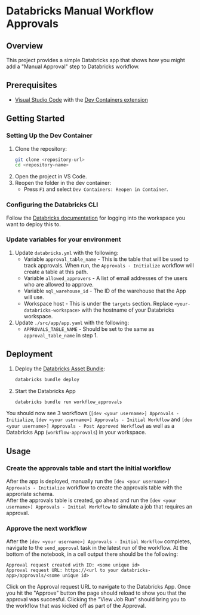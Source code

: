 # Databricks Manual Workflow Approvals

## Overview
This project provides a simple Databricks app that shows how you might add a "Manual Approval" step to Databricks workflow.

## Prerequisites
- [Visual Studio Code](https://code.visualstudio.com/) with the [Dev Containers extension](https://marketplace.visualstudio.com/items?itemName=ms-vscode-remote.remote-containers)

## Getting Started

### Setting Up the Dev Container
1. Clone the repository:
    ```bash
    git clone <repository-url>
    cd <repository-name>
    ```
2. Open the project in VS Code.
3. Reopen the folder in the dev container:
    - Press `F1` and select `Dev Containers: Reopen in Container`.

### Configuring the Databricks CLI
Follow the [Databricks documentation](https://docs.databricks.com/aws/en/dev-tools/cli/authentication) for logging into the workspace you want to deploy this to.

### Update variables for your environment
1. Update `databricks.yml` with the following:
    - Variable `approval_table_name` - This is the table that will be used to track approvals. When run, the `Approvals - Initialize` workflow will create a table at this path.
    - Variable `allowed_approvers` - A list of email addresses of the users who are allowed to approve.
    - Variable `sql_warehouse_id` - The ID of the warehouse that the App will use.
    - Workspace host - This is under the `targets` section. Replace `<your-databricks-workspace>` with the hostname of your Databricks workspace.
2. Update `./src/app/app.yaml` with the following:
    - `APPROVALS_TABLE_NAME` - Should be set to the same as `approval_table_name` in step 1. 

## Deployment
1. Deploy the [Databricks Asset Bundle](https://docs.databricks.com/aws/en/dev-tools/bundles/):
    ```bash
    databricks bundle deploy
    ```
2. Start the Databricks App
    ```bash
    databricks bundle run workflow_approvals
    ```
You should now see 3 workflows (`[dev <your username>] Approvals - Initialize`, `[dev <your username>] Approvals - Initial Workflow` and `[dev <your username>] Approvals - Post Approved Workflow`) as well as a Databricks App (`workflow-approvals`) in your workspace.

## Usage
### Create the approvals table and start the initial workflow
After the app is deployed, manually run the `[dev <your username>] Approvals - Initialize` workflow to create the approvals table with the approriate schema.  
After the approvals table is created, go ahead and run the `[dev <your username>] Approvals - Initial Workflow` to simulate a job that requires an approval.

### Approve the next workflow
After the `[dev <your username>] Approvals - Initial Workflow` completes, navigate to the `send_approval` task in the latest run of the workflow. At the bottom of the notebook, in a cell output there should be the following:
```
Approval request created with ID: <some unique id>
Approval request URL: https://<url to your databricks-app>/approvals/<some unique id>
```
Click on the Approval request URL to navigate to the Databricks App. Once you hit the "Approve" button the page should reload to show you that the approval was succesful. Clicking the "View Job Run" should bring you to the workflow that was kicked off as part of the Approval.